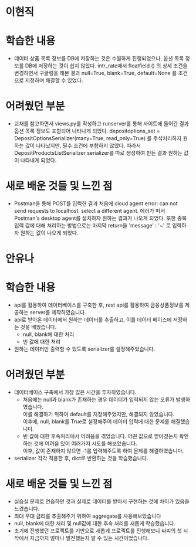 # 이현직

# 학습한 내용

- 데이터 상품 목록 정보를 DB에 저장하는 것은 수월하게 진행되었으나,
  옵션 목록 정보를 DB에 저장하는 것이 쉽지 않았다. intr_rate에서 floatfield () 의 상세 조건을 변경하면서 구글링을 해본 결과 null=True, blank=True, default=None 를 조건으로 지정하며 해결할 수 있었다.

# 어려웠던 부분

- 교재를 참고하면서 views.py를 작성하고 runserver를 통해 사이트에 들어간 결과 옵션 목록 정보도 포함되어 나타나게 되었다. depositoptions_set = DepositOptionsSerializer(many=True, read_only=True) 를 주석처리하자 원하는 값이 나타났지만, 필수 조건에 부합하지 않았다.
  따라서 DepositProductsListSerializer serializer를 따로 생성하여 만든 결과 원하는 값이 나타내게 되었다.

# 새로 배운 것들 및 느낀 점

- Postman을 통해 POST를 입력한 결과 처음에 cloud agent error: can not send requests to localhost. select a different agent. 에러가 떠서 Postman's desktop agent를 설치하자 원하는 결과가 나오게 되었다. 또한 중복 입력 값에 대해 처리하는 방법으로는 마지막 return을 'message' : '~' 로 입력하자 원하는 값이 나오게 되었다.

# 안유나

# 학습한 내용

- api를 활용하여 데이터베이스를 구축한 후, rest api를 활용하여 금융상품정보를 제공하는 server를 제작하였습니다.
- api로 받아온 데이터에서 원하는 데이터를 추출하고, 이를 데이터 베이스에 저장하는 것을 배웠습니다.
  - null, blank에 대한 처리
  - 빈 값에 대한 처리
- 원하는 데이터만 출력할 수 있도록 serializer를 설정해주었습니다.

# 어려웠던 부분

- 데이터베이스 구축에서 가장 많은 시간을 투자하였습니다.
  - 처음에는 null과 blank가 존재하는 경우 데이터가 입력되지 않는 오류가 발생하였습니다.  
    이를 해결하기 위하여 default를 지정해주었지만, 해결되지 않았습니다.  
    이후에, null, blank를 True로 설정해주어 데이터 입력에 대한 문제를 해결했습니다.
  - 빈 값에 대한 후속처리에서 어려움을 겪었습니다. 어떤 값으로 받아졌는지 확인하는 것에 어려움 있어 여러가지 시도를 해보았습니다.  
    이후, 값이 존재하지 않으면 -1를 입력해주도록 하여 문제를 해결하였습니다.
- serializer 각각 적용한 후, dict로 반환하는 것을 학습했습니다.

# 새로 배운 것들 및 느낀 점

- 실습실 문제로 연습하던 것과 실제로 데이터를 받아서 구현하는 것에 차이가 있음을 느겼습니다.
- 최대 우대 금리를 추출해주기 위하여 aggregate를 사용해보았습니다
- null, blank에 대한 처리 및 null값에 대한 후속 처리를 새롭게 학습했습니다.
- 초기에 진행했던 프로젝트를 기반으로 새롭게 프로젝트를 진행해보니 싸피의 첫 시작에서 지금까지 얼마나 발전했는지 알 수 있는 시간이었습니다.
